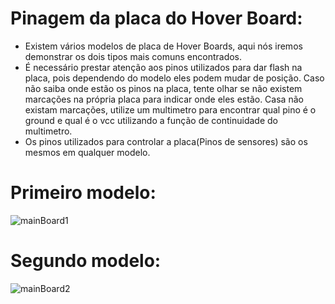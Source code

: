 # Pinagem da placa do Hover Board:

   * Existem vários modelos de placa de Hover Boards, aqui nós iremos demonstrar os dois tipos mais comuns encontrados.
   * É necessário prestar atenção aos pinos utilizados para dar flash na placa, pois dependendo do modelo eles podem mudar de posição. Caso não saiba onde estão os pinos na placa, tente olhar se não existem marcações na própria placa para indicar onde eles estão. Casa não existam marcações, utilize um multimetro para encontrar qual pino é o ground e qual é o vcc utilizando a função de continuidade do multimetro.
   * Os pinos utilizados para controlar a placa(Pinos de sensores) são os mesmos em qualquer modelo.

# Primeiro modelo:

![mainBoard1](https://github.com/CaioslppUO/Agrobot/blob/master/pictures/circuits/mainBoard/MainBoardCircuit1.png)


# Segundo modelo:

![mainBoard2](https://github.com/CaioslppUO/Agrobot/blob/master/pictures/circuits/mainBoard/MainBoardCircuit2.png)

